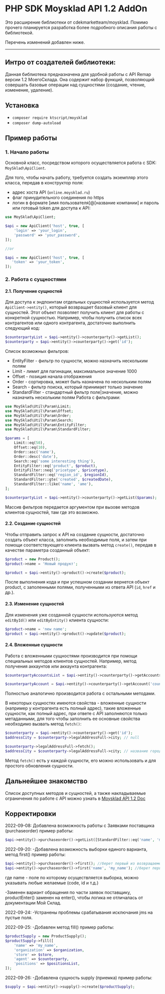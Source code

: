 # PHP SDK Moysklad API 1.2 AddOn

Это расширение библиотеки от cdekmarketteam/moysklad.
Помимо прочего планируется разработка более подробного описания работы с библиотекой.

Перечень изменений добавлен ниже.

--------------------------------------------------------------------------------------

## Интро от создателей библиотеки:

Данная библиотека предназначена для удобной работы с API Remap версии 1.2 МоегоСклада. 
Она содержит набор функций, позволяющий совершать базовые операции над сущностями (создание, чтение, изменение, удаление).

## Установка
- `composer require ktscript/moysklad`
- `composer dump-autoload`

## Пример работы
### 1. Начало работы
Основной класс, посредством которого осуществляется работа с SDK: `MoySklad\ApiClient`.

Для того, чтобы начать работу, требуется создать экземпляр этого класса, 
передав в конструктор поля:
- адрес хоста API (`online.moysklad.ru`)
- флаг принудительного соединения по https
- логин в формате [имя пользователя]@[название компании] и пароль или готовый token для доступа к API:

```php
use MoySklad\ApiClient;

$api = new ApiClient('host', true, [
    'login' => 'your_login',
    'password' => 'your_password',
]);

//or

$api = new ApiClient('host', true, [
   'token' => 'your_token',
]);

```

### 2. Работа с сущностями
#### 2.1. Получение сущностей
Для доступа к эндпоинтам отдельных сущностей используется метод `ApiClient->entity()`,
который возвращает базовый клиент для сущностей. 
Этот объект позволяет получить клиент для работы с конкретной сущностью. 
Например, чтобы получить список всех контрагентов или одного контрагента, достаточно выполнить следующий код:
```php
$counterpartyList = $api->entity()->counterparty()->getList();
$counterparty = $api->entity()->counterparty()->get('id');
```

Список возможных фильтров:
- EntityFilter - фильтр по сущности, можно назначить нескольким полям
- Limit - лимит для пагинации, максимальное значение 1000
- Offset - позиция начала отображения
- Order - сортировка, может быть назначена по нескольким полям
- Search - фильтр поиска, который принимает только значение
- StandardFilter - стандартный фильтр поле|значение, можно назначить нескольким полям
Работа с фильтрами:
```php
use MoySklad\Util\Param\Limit;
use MoySklad\Util\Param\Offset;
use MoySklad\Util\Param\Order;
use MoySklad\Util\Param\Search;
use MoySklad\Util\Param\EntityFilter;
use MoySklad\Util\Param\StandardFilter;

$params = [
    Limit::eq(50),
    Offset::eq(10),
    Order::asc('name'),
    Order::desc('date'),
    Search::eq('some interesting thing'),
    EntityFilter::eq('product', $product),
    EntityFilter::neq('pricetype', $pricetype),
    StandardFilter::eq('region_id', $regionId),
    StandardFilter::gte('created', $createdDate),
    StandardFilter::like('name', 'ame'),
];

$counterpartyList = $api->entity()->counterparty()->getList($params);
```
Массив фильтров передается аргументом при вызове методов клиентов сущностей, там где это возможно.

#### 2.2. Создание сущностей
Чтобы отправить запрос к API на создание сущности, достаточно создать объект класса, заполнить необходимые поля, 
и затем при помощи соответствующего клиента вызвать метод `create()`, передав в качестве параметра созданный объект:
```php
$product = new Product();
$product->name = 'Новый продукт';

$product = $api->entity()->product()->create($product);
```
После выполнения кода и при успешном создании вернется объект product, с заполенными полями, полученными из ответа API (`id`, `href` и др.).

#### 2.3. Изменение сущностей
Для изменения уже созданной сущности используются метод `editById()` или `editByEntity()` клиента сущности:

```php
$product->name = 'new name';
$product = $api->entity()->product()->update($product);
```

#### 2.4. Вложенные сущности
Работа с вложенными сущностями производится при помощи специальных методов клиентов сущностей. 
Например, метод получения аккаунтов или аккаунта контрагента:
```php
$counterpartyAccountsList = $api->entity()->counterparty()->getAccountsList('counterparty_id');

$counterpartyAccount = $api->entity()->counterparty()->getAccount('counterparty_id', 'account_id');

```
Полностью аналогично производится работа с остальными методами. 

В некоторых сущностях имеются свойства - вложенные сущности (например у контрагента есть полный адрес), 
такие вложенные сущности, как полный адрес, при ответе с API заполняются только метаданными, 
для того чтобы заполнить ее основные свойства необходимо вызвать метод `fetch()`:
```php
$counterparty = $api->entity()->counterparty()->get('id');
$addressCity = $counterparty->legalAddressFull->city; // null

$counterparty->legalAddressFull->fetch();
$addressCity = $counterparty->legalAddressFull->city; // название города

```
Метод `fetch()` есть у каждой сущности, его можно использовать и для простого обновления сущности.

## Дальнейшее знакомство
Список доступных методов и сущностей, 
а также накладываемые ограничения по работе с API можно узнать в 
[Moysklad API 1.2 Doc](https://dev.moysklad.ru/doc/api/remap/1.2/)


## Корректировки

2022-09-08:
Добавлена возможность работы с Заявками поставщика (purchaseorder)
пример работы:
```php
$api->entity()->purchaseorder()->getList([StandardFilter::eq('name', 'my_name')]);
```
2022-09-20:
-Добавлена возможность выборки единого варианта, метод first()
пример работы:
```php
$api->entity()->purchaseorder()->first(); //берет первый из возвращаемого списка 
$api->entity()->purchaseorder()->first('name', 'my_name'); //берет первый из фильтрованного возвращаемого списка 
```
где name - полe по которому осуществляется выборка, можно указывать любые желаемые (code, id и т.д.)

-Заменен вариант обращения по части заявок поставщику, productEnter() заменен на enter(), чтобы логика не отличалась
от документации Мой Склад.

2022-09-24:
-Устранены проблемы срабатывания исключания jms на пустые поля.

2022-09-25:
-Добавлен метод fill()
пример работы:
```php
$productSupply = new ProductSupply();
$productSupply->fill([
    'name' => 'my_name',
    'organization' => $organization,
    'store' => $store,
    'agent' => $counterparty,
    'positions' => $positionsList,
]);
```

2022-09-26:
-Добавлена сущность supply (приемка)
пример работы:
```php
$supply = $api->entity()->supply()->create($productSupply);
```
